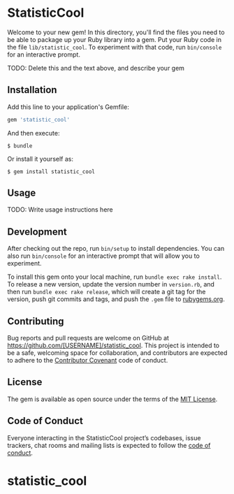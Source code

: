 # StatisticCool

Welcome to your new gem! In this directory, you'll find the files you need to be able to package up your Ruby library into a gem. Put your Ruby code in the file `lib/statistic_cool`. To experiment with that code, run `bin/console` for an interactive prompt.

TODO: Delete this and the text above, and describe your gem

## Installation

Add this line to your application's Gemfile:

```ruby
gem 'statistic_cool'
```

And then execute:

    $ bundle

Or install it yourself as:

    $ gem install statistic_cool

## Usage

TODO: Write usage instructions here

## Development

After checking out the repo, run `bin/setup` to install dependencies. You can also run `bin/console` for an interactive prompt that will allow you to experiment.

To install this gem onto your local machine, run `bundle exec rake install`. To release a new version, update the version number in `version.rb`, and then run `bundle exec rake release`, which will create a git tag for the version, push git commits and tags, and push the `.gem` file to [rubygems.org](https://rubygems.org).

## Contributing

Bug reports and pull requests are welcome on GitHub at https://github.com/[USERNAME]/statistic_cool. This project is intended to be a safe, welcoming space for collaboration, and contributors are expected to adhere to the [Contributor Covenant](http://contributor-covenant.org) code of conduct.

## License

The gem is available as open source under the terms of the [MIT License](https://opensource.org/licenses/MIT).

## Code of Conduct

Everyone interacting in the StatisticCool project’s codebases, issue trackers, chat rooms and mailing lists is expected to follow the [code of conduct](https://github.com/[USERNAME]/statistic_cool/blob/master/CODE_OF_CONDUCT.md).
# statistic_cool
